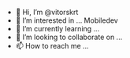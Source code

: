 - 👋 Hi, I’m @vitorskrt
- 👀 I’m interested in ... Mobiledev
- 🌱 I’m currently learning ...
- 💞️ I’m looking to collaborate on ...
- 📫 How to reach me ...

<!---
vitorskrt/vitorskrt is a ✨ special ✨ repository because its `README.md` (this file) appears on your GitHub profile.
You can click the Preview link to take a look at your changes.
--->
